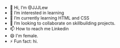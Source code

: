 - 👋 Hi, I’m @JJJLew
- 👀 I’m interested in learning
- 🌱 I’m currently learning HTML and CSS
- 💞️ I’m looking to collaborate on skillbuilding projects.
- 📫 How to reach me Linkedin
- 😄 I'm female.
- ⚡ Fun fact: hi.

<!---
JJJLew/JJJLew is a ✨ special ✨ repository because its `README.md` (this file) appears on your GitHub profile.
You can click the Preview link to take a look at your changes.
--->
